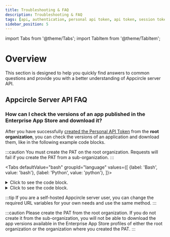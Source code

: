 ```yaml
---
title: Troubleshooting & FAQ
description: Troubleshooting & FAQ
tags: [api, authentication, personal api token, api token, session token, troubleshooting, faq]
sidebar_position: 5
---
```


import Tabs from '@theme/Tabs';
import TabItem from '@theme/TabItem';

# Overview

This section is designed to help you quickly find answers to common questions and provide you with a better understanding of Appcircle server API.

## Appcircle Server API FAQ

### How can I check the versions of an app published in the Enterprise App Store and download it?

After you have successfully [created the Personal API Token](/appcircle-api/api-authentication.md#generatingmanaging-the-personal-api-tokens) from the **root organization**, you can check the versions of an application and download them, like in the following example code blocks.

:::caution
You must create the PAT on the root organization. Requests will fail if you create the PAT from a sub-organization.
:::

<Tabs
defaultValue="bash"
groupId="language"
values={[
{label: 'Bash', value: 'bash'},
{label: 'Python', value: 'python'},
]}>

<TabItem value="bash">

<details>
  <summary>Click to see the code block.</summary>
  <p>

```bash
#!/usr/bin/env bash

set -uo pipefail

PERSONAL_ACCESS_TOKEN="SuperSecretPatTakenFromRootOrganization=="
API_URL="https://api.appcircle.io" # API URL for Appcircle cloud
AUTH_URL="https://auth.appcircle.io" # AUTH URL for Appcircle cloud
STORE_URL="https://mystore.self.appcircle.io" # Your default or custom store URL on Appcircle cloud.

echo -e "Authenticating to the $AUTH_URL \n"
TOKEN_JSON_RESPONSE=$(curl -fs -X POST "${AUTH_URL}/auth/v1/token" -H "accept: application/json" -H "Content-Type: application/x-www-form-urlencoded" -d "pat=$PERSONAL_ACCESS_TOKEN")
if [[ "$?" != "0" ]]; then
  echo "Couldn't authenticate to the $API_URL with the PAT."
  echo "Please check your PAT."
  echo "If you are a self-hosted Appcircle user, please change the 'API_URL', 'AUTH_URL' and 'STORE_URL'"
  exit 1
fi

ACCESS_TOKEN=$(echo "$TOKEN_JSON_RESPONSE" | jq -j '.access_token')

echo -e 'Getting profiles... \n'

PROFILE_RESPONSE=$( curl -fs "${API_URL}/store/v1/profiles" \
  -H "authorization: Bearer $ACCESS_TOKEN"
)
if [[ "$?" != "0" ]]; then
  echo "Couldn't get the Enterprise App Store profiles."
  echo "Please check your connection."
  exit 1
fi

PROFILE_ID=$(echo "$PROFILE_RESPONSE" | jq -r '.[0].id') # Get the first element for test responses. You should filter by ids here for your needs.
echo "Enterprise App Store profile id:  $PROFILE_ID"
echo -e "Getting app versions... \n"

APP_VERSION_RESPONSE=$( curl -fs "$API_URL/store/v1/profiles/$PROFILE_ID/app-versions?suborg=all" \
  -H "authorization: Bearer $ACCESS_TOKEN"
)
if [[ "$?" != "0" ]]; then
  echo "Couldn't get versions of the selected Enterprise App Store application."
  echo "Please check your connection."
  exit 1
fi

APP_VERSION_ID=$(echo "$APP_VERSION_RESPONSE" | jq -r '.[0].id') # Get the first element for test responses. You should filter by ids here for your needs.
APP_OS_TYPE=$(echo "$APP_VERSION_RESPONSE" | jq -r '.[0].platformType') # Get the first element for test responses. You should filter by ids here for your needs.
APP_OS=""
APP_OUTPUT_FILE=""
echo "App version id:  $APP_VERSION_ID"
if [[ "$APP_OS_TYPE" == "1" ]]; then
  APP_OS="ios"
  APP_OUTPUT_FILE="app.plist"
else
  APP_OS="android"
  APP_OUTPUT_FILE="app.apk"
fi
echo "App OS:  $APP_OS" # 1 for iOS, 2 for Android.
echo -e "Getting app download link... \n"

echo "Downloading the app to the $APP_OUTPUT_FILE file."
  curl -fs --location "$STORE_URL/api/profile/$PROFILE_ID/appversions/$APP_VERSION_ID/download-update" \
    --header "Authorization: Bearer $ACCESS_TOKEN" \
    -o "$APP_OUTPUT_FILE"
```

  </p>
</details>

</TabItem>

<TabItem value="python">

<details>
  <summary>Click to see the code block.</summary>
  <p>

```python
import requests
import sys
import json

PERSONAL_ACCESS_TOKEN = "SuperSecretPatTakenFromRootOrganization=="
API_URL = "https://api.self.appcircle.io" # API URL for Appcircle cloud
AUTH_URL = "https://auth.self.appcircle.io" # AUTH URL for Appcircle cloud
STORE_URL = "https://mystore.self.appcircle.io" # Your default or custom store URL on Appcircle cloud.

def main():
    print(f"Authenticating to {AUTH_URL}\n")
    try:
        token_response = requests.post(
            f"{AUTH_URL}/auth/v1/token",
            headers={"accept": "application/json", "Content-Type": "application/x-www-form-urlencoded"},
            data={"pat": PERSONAL_ACCESS_TOKEN}
        )
        token_response.raise_for_status()
    except requests.exceptions.RequestException as e:
        print(f"Couldn't authenticate to {API_URL} with the PAT.")
        print("Please check your PAT.")
        print("If you are a self-hosted Appcircle user, please change the 'API_URL', 'AUTH_URL', and 'STORE_URL'")
        sys.exit(1)

    access_token = token_response.json().get("access_token")

    print('Getting profiles...\n')
    try:
        profile_response = requests.get(
            f"{API_URL}/store/v1/profiles",
            headers={"authorization": f"Bearer {access_token}"}
        )
        profile_response.raise_for_status()
    except requests.exceptions.RequestException as e:
        print("Couldn't get the Enterprise App Store profiles.")
        print("Please check your connection.")
        sys.exit(1)

    profiles = profile_response.json()
    if not profiles:
        print("No profiles found.")
        sys.exit(1)

    profile_id = profiles[0].get("id")
    print(f"Enterprise App Store profile id: {profile_id}")

    print("Getting app versions...\n")
    try:
        app_version_response = requests.get(
            f"{API_URL}/store/v1/profiles/{profile_id}/app-versions?suborg=all",
            headers={"authorization": f"Bearer {access_token}"}
        )
        app_version_response.raise_for_status()
    except requests.exceptions.RequestException as e:
        print("Couldn't get versions of the selected Enterprise App Store application.")
        print("Please check your connection.")
        sys.exit(1)

    app_versions = app_version_response.json()
    if not app_versions:
        print("No app versions found.")
        sys.exit(1)

    app_version_id = app_versions[0].get("id")
    app_os_type = app_versions[0].get("platformType")
    app_os = "ios" if app_os_type == "1" else "android"
    app_output_file = "app.plist" if app_os == "ios" else "app.apk"

    print(f"App version id: {app_version_id}")
    print(f"App OS: {app_os}")  # 1 for iOS, 2 for Android.
    print("Getting app download link...\n")

    print(f"Downloading the app to the {app_output_file} file.")
    try:
        download_response = requests.get(
            f"{STORE_URL}/api/profile/{profile_id}/appversions/{app_version_id}/download-update",
            headers={"Authorization": f"Bearer {access_token}"},
            stream=True
        )
        download_response.raise_for_status()
        with open(app_output_file, "wb") as f:
            for chunk in download_response.iter_content(chunk_size=8192):
                f.write(chunk)
    except requests.exceptions.RequestException as e:
        print(f"Couldn't download the app: {e}")
        sys.exit(1)

if __name__ == "__main__":
    main()

```

  </p>
</details>

</TabItem>

</Tabs>

:::tip
If you are a self-hosted Appcircle server user, you can change the required URL variables for your own needs and use the same method.
:::

:::caution
Please create the PAT from the root organization. If you do not create it from the sub-organization, you will not be able to download the app versions available in the Enterprise App Store profiles of either the root organization or the organization where you created the PAT.
:::